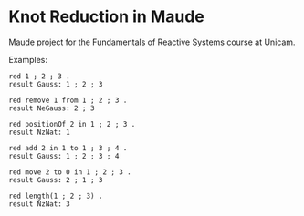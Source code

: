 ﻿# Knot Reduction in Maude

Maude project for the Fundamentals of Reactive Systems course at Unicam.

Examples:
```
red 1 ; 2 ; 3 .
result Gauss: 1 ; 2 ; 3
```

```
red remove 1 from 1 ; 2 ; 3 .
result NeGauss: 2 ; 3
```

```
red positionOf 2 in 1 ; 2 ; 3 .
result NzNat: 1
```

```
red add 2 in 1 to 1 ; 3 ; 4 .
result Gauss: 1 ; 2 ; 3 ; 4
```

```
red move 2 to 0 in 1 ; 2 ; 3 .
result Gauss: 2 ; 1 ; 3
```

```
red length(1 ; 2 ; 3) .
result NzNat: 3
```
